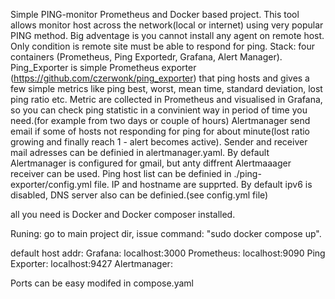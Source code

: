 Simple PING-monitor Prometheus and Docker based project.
This tool allows monitor host across the network(local or internet) using very popular PING method. Big adventage is you cannot install any agent on
remote host. Only condition is remote site must be able to respond for ping.
Stack: four  containers (Prometheus, Ping Exportedr, Grafana, Alert Manager). 
Ping_Exporter is simple Prometheus exporter (https://github.com/czerwonk/ping_exporter) that ping hosts and gives a few simple metrics like ping best, worst, mean time, standard deviation, lost ping ratio etc.
Metric are collected in Prometheus and visualised in Grafana, so you can check ping statistic in a convinient way in period of time you need.(for example from two days or couple of hours)
Alertmanager send email if some of hosts not responding for ping for about minute(lost ratio growing and finally reach 1 - alert becomes active). Sender and receiver mail adresses can be definied in alertmanager.yaml. By default Alertmanager is configured for gmail, but anty diffrent Alertmaaager receiver can be used.
Ping host list can be definied in  ./ping-exporter/config.yml file. IP and hostname are supprted. By default ipv6 is disabled, DNS server also can be definied.(see config.yml file)

all you need is Docker and Docker composer installed. 

Runing: go to main project dir, issue command: "sudo docker compose up". 

default host addr:
Grafana: localhost:3000
Prometheus: localhost:9090
Ping Exporter: localhost:9427
Alertmanager: 

 Ports can be easy modifed in compose.yaml 